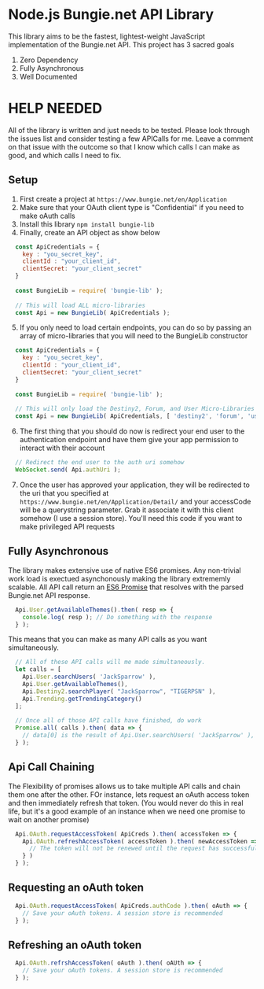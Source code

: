 # Node.js Bungie.net API Library
This library aims to be the fastest, lightest-weight JavaScript implementation of the Bungie.net API. This project has 3 sacred goals
1. Zero Dependency
1. Fully Asynchronous 
1. Well Documented

# HELP NEEDED
All of the library is written and just needs to be tested. Please look through the issues list and consider testing a few APICalls for me. Leave a comment on that issue with the outcome
so that I know which calls I can make as good, and which calls I need to fix.

## Setup
1. First create a project at `https://www.bungie.net/en/Application`
2. Make sure that your OAuth client type is "Confidential" if you need to make oAuth calls
3. Install this library `npm install bungie-lib`
4. Finally, create an API object as show below
```javascript
  const ApiCredentials = {
    key : "you_secret_key",
    clientId : "your_client_id",
    clientSecret: "your_client_secret"
  }
  
  const BungieLib = require( 'bungie-lib' );
  
  // This will load ALL micro-libraries
  const Api = new BungieLib( ApiCredentials );
```
5. If you only need to load certain endpoints, you can do so by passing an array of micro-libraries that you will need to the BungieLib constructor
```javascript
  const ApiCredentials = {
    key : "you_secret_key",
    clientId : "your_client_id",
    clientSecret: "your_client_secret"
  }
  
  const BungieLib = require( 'bungie-lib' );
  
  // This will only load the Destiny2, Forum, and User Micro-Libraries
  const Api = new BungieLib( ApiCredentials, [ 'destiny2', 'forum', 'user' ] );
```
6. The first thing that you should do now is redirect your end user to the authentication endpoint and have them give your app permission
to interact with their account
```javascript
  // Redirect the end user to the auth uri somehow
  WebSocket.send( Api.authUri );
```
7. Once the user has approved your application, they will be redirected to the uri that you specified at `https://www.bungie.net/en/Application/Detail/`
and your accessCode will be a querystring parameter. Grab it associate it with this client somehow (I use a session store). You'll need this
code if you want to make privileged API requests

## Fully Asynchronous
The library makes extensive use of native ES6 promises. Any non-trivial work load is exectued asynchonously making the library extrememly
scalable. All API call return an [ES6 Promise](http://es6-features.org/#PromiseUsage) that resolves with the parsed Bungie.net API response.
```javascript
  Api.User.getAvailableThemes().then( resp => {
    console.log( resp ); // Do something with the response
  } );
```
This means that you can make as many API calls as you want simultaneously.
```javascript
  // All of these API calls will me made simultaneously.
  let calls = [
    Api.User.searchUsers( 'JackSparrow' ),
    Api.User.getAvailableThemes(),
    Api.Destiny2.searchPlayer( "JackSparrow", "TIGERPSN" ),
    Api.Trending.getTrendingCategory()
  ];
  
  // Once all of those API calls have finished, do work
  Promise.all( calls ).then( data => {
    // data[0] is the result of Api.User.searchUsers( 'JackSparrow' ), etc
  } );
```

## Api Call Chaining
The Flexibility of promises allows us to take multiple API calls and chain them one after the other. FOr instance, lets request an oAuth
access token and then immediately refresh that token. (You would never do this in real life, but it's a good example of an instance when
we need one promise to wait on another promise)
```javascript
  Api.OAuth.requestAccessToken( ApiCreds ).then( accessToken => {
    Api.OAuth.refreshAccessToken( accessToken ).then( newAccessToken => {
      // The token will not be renewed until the request has successfully completed
    } )
  } );
```

## Requesting an oAuth token
```javascript
  Api.OAuth.requestAccessToken( ApiCreds.authCode ).then( oAuth => {
    // Save your oAuth tokens. A session store is recommended
  } );
```

## Refreshing an oAuth token
```javascript
  Api.OAuth.refrshAccessToken( oAuth ).then( oAUth => {
    // Save your oAuth tokens. A session store is recommended
  } );
```
